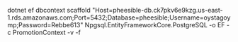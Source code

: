 ﻿dotnet ef dbcontext scaffold "Host=pheesible-db.ck7pkv6e9kzg.us-east-1.rds.amazonaws.com;Port=5432;Database=pheesible;Username=oystagoymp;Password=Rebbe613" Npgsql.EntityFrameworkCore.PostgreSQL -o EF -c PromotionContext -v -f 
